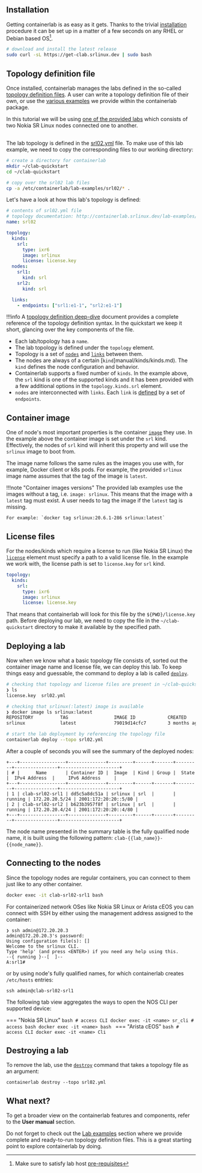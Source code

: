 <script type="text/javascript" src="https://cdn.jsdelivr.net/gh/hellt/drawio-js@main/embed2.js" async></script>

## Installation
Getting containerlab is as easy as it gets. Thanks to the trivial [installation](install.md) procedure it can be set up in a matter of a few seconds on any RHEL or Debian based OS[^1].

```bash
# download and install the latest release
sudo curl -sL https://get-clab.srlinux.dev | sudo bash
```

## Topology definition file
Once installed, containerlab manages the labs defined in the so-called [topology definition files](manual/topo-def-file.md). A user can write a topology definition file of their own, or use the [various examples](lab-examples/lab-examples.md) we provide within the containerlab package.

In this tutorial we will be using [one of the provided labs](lab-examples/two-srls.md) which consists of two Nokia SR Linux nodes connected one to another.

<div class="mxgraph" style="max-width:100%;border:1px solid transparent;margin:0 auto; display:block;" data-mxgraph="{&quot;page&quot;:10,&quot;zoom&quot;:1.5,&quot;highlight&quot;:&quot;#0000ff&quot;,&quot;nav&quot;:true,&quot;check-visible-state&quot;:true,&quot;resize&quot;:true,&quot;url&quot;:&quot;https://raw.githubusercontent.com/srl-wim/container-lab/diagrams/containerlab.drawio&quot;}"></div>

The lab topology is defined in the [srl02.yml](https://github.com/srl-wim/container-lab/blob/master/lab-examples/srl02/srl02.yml) file. To make use of this lab example, we need to copy the corresponding files to our working directory:

```bash
# create a directory for containerlab
mkdir ~/clab-quickstart
cd ~/clab-quickstart

# copy over the srl02 lab files
cp -a /etc/containerlab/lab-examples/srl02/* .
```

Let's have a look at how this lab's topology is defined:

```yaml
# contents of srl02.yml file
# topology documentation: http://containerlab.srlinux.dev/lab-examples/two-srls/
name: srl02

topology:
  kinds:
    srl:
      type: ixr6
      image: srlinux
      license: license.key
  nodes:
    srl1:
      kind: srl
    srl2:
      kind: srl

  links:
    - endpoints: ["srl1:e1-1", "srl2:e1-1"]
```

!!!info
    A [topology definition deep-dive](manual/topo-def-file.md) document provides a complete reference of the topology definition syntax. In the quickstart we keep it short, glancing over the key components of the file.

* Each lab/topology has a `name`.
* The lab topology is defined under the `topology` element.
* Topology is a set of [`nodes`](manual/nodes.md) and [`links`](manual/topo-def-file.md#links) between them.
* The nodes are always of a certain [`kind`]manual/kinds/kinds.md). The `kind` defines the node configuration and behavior.
* Containerlab supports a fixed number of `kinds`. In the example above, the `srl` kind is one of the supported kinds and it has been provided with a few additional options in the `topology.kinds.srl` element.
* `nodes` are interconnected with `links`. Each `link` is [defined](manual/topo-def-file.md#links) by a set of `endpoints`.

## Container image
One of node's most important properties is the container [`image`](manual/nodes.md#image) they use. In the example above the container image is set under the `srl` kind.
Effectively, the nodes of `srl` kind will inherit this property and will use the `srlinux` image to boot from.

The image name follows the same rules as the images you use with, for example, Docker client or k8s pods. For example, the provided `srlinux` image name assumes that the tag of the image is `latest`.

!!!note "Container images versions"
    The provided lab examples use the images without a tag, i.e. `image: srlinux`. This means that the image with a `latest` tag must exist. A user needs to tag the image if the `latest` tag is missing.

    For example: `docker tag srlinux:20.6.1-286 srlinux:latest`

## License files
For the nodes/kinds which require a license to run (like Nokia SR Linux) the [`license`](manual/nodes.md#license) element must specify a path to a valid license file.
In the example we work with, the license path is set to `license.key` for `srl` kind.

```yaml
topology:
  kinds:
    srl:
      type: ixr6
      image: srlinux
      license: license.key
```

That means that containerlab will look for this file by the `${PWD}/license.key` path. Before deploying our lab, we need to copy the file in the `~/clab-quickstart` directory to make it available by the specified path.

## Deploying a lab
Now when we know what a basic topology file consists of, sorted out the container image name and license file, we can deploy this lab. To keep things easy and guessable, the command to deploy a lab is called [`deploy`](cmd/deploy.md).

```bash
# checking that topology and license files are present in ~/clab-quickstart
❯ ls
license.key  srl02.yml

# checking that srlinux(:latest) image is available
❯ docker image ls srlinux:latest
REPOSITORY          TAG                 IMAGE ID            CREATED             SIZE
srlinux             latest              79019d14cfc7        3 months ago        1.32GB

# start the lab deployment by referencing the topology file
containerlab deploy --topo srl02.yml
```

After a couple of seconds you will see the summary of the deployed nodes:

```
+---+-----------------+--------------+---------+------+-------+---------+----------------+----------------------+
| # |      Name       | Container ID |  Image  | Kind | Group |  State  |  IPv4 Address  |     IPv6 Address     |
+---+-----------------+--------------+---------+------+-------+---------+----------------+----------------------+
| 1 | clab-srl02-srl1 | dd5c5a8dc51a | srlinux | srl  |       | running | 172.20.20.5/24 | 2001:172:20:20::5/80 |
| 2 | clab-srl02-srl2 | b623b3957f8f | srlinux | srl  |       | running | 172.20.20.4/24 | 2001:172:20:20::4/80 |
+---+-----------------+--------------+---------+------+-------+---------+----------------+----------------------+
```

The node name presented in the summary table is the fully qualified node name, it is built using the following pattern: `clab-{{lab_name}}-{{node_name}}`.

## Connecting to the nodes
Since the topology nodes are regular containers, you can connect to them just like to any other container.

```bash
docker exec -it clab-srl02-srl1 bash
```

For containerized network OSes like Nokia SR Linux or Arista cEOS you can connect with SSH by either using the management address assigned to the container:

```text
❯ ssh admin@172.20.20.3
admin@172.20.20.3's password:
Using configuration file(s): []
Welcome to the srlinux CLI.
Type 'help' (and press <ENTER>) if you need any help using this.
--{ running }--[  ]--
A:srl1#
```

or by using node's fully qualified names, for which containerlab creates `/etc/hosts` entries:

```
ssh admin@clab-srl02-srl1
```

The following tab view aggregates the ways to open the NOS CLI per supported device:

=== "Nokia SR Linux"
    ```bash
    # access CLI
    docker exec -it <name> sr_cli
    # access bash
    docker exec -it <name> bash
    ```
=== "Arista cEOS"
    ```bash
    # access CLI
    docker exec -it <name> Cli
    ```

## Destroying a lab
To remove the lab, use the [`destroy`](cmd/destroy.md) command that takes a topology file as an argument:

```
containerlab destroy --topo srl02.yml
```

[^1]: Make sure to satisfy lab host [pre-requisites](install.md#pre-requisites)

## What next?
To get a broader view on the containerlab features and components, refer to the **User manual** section.

Do not forget to check out the [Lab examples](lab-examples/lab-examples.md) section where we provide complete and ready-to-run topology definition files. This is a great starting point to explore containerlab by doing.